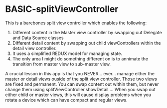 # BASIC-splitViewController
This is a barebones split view controller which enables the following:
1.  Different content in the Master view controller by swapping out Delegate and Data Source classes
2.  Different detail content by swapping out child viewControllers within the detail view controller.
3.  It uses a simplified REDUX model for managing state.
4.  The only area I might do something different on is to annimate the transition from master view to sub-master view.

A crucial lesson in this app is that you NEVER... ever... manage either the master or detail views ouside of the split view controller. Those two views are fixed and permanent. You can swap content out within them, but never change them using splitViewController.showDetail.... When you swap out either child or master views, this will cause display problems when you rotate a device which can have compact and regular views.
